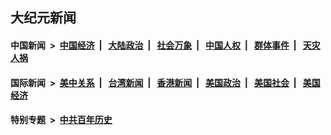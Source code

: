 ## 大纪元新闻

#### 中国新闻 &nbsp;>&nbsp; [中国经济](indexes/ncid283/README.md?10022045) &nbsp;| &nbsp; [大陆政治](indexes/ncid277/README.md?10022045) &nbsp;| &nbsp; [社会万象](indexes/ncid282/README.md?10022045) &nbsp;| &nbsp; [中国人权](indexes/ncid278/README.md?10022045) &nbsp;| &nbsp; [群体事件](indexes/ncid279/README.md?10022045) &nbsp;| &nbsp; [天灾人祸](indexes/ncid280/README.md?10022045)

#### 国际新闻 &nbsp;>&nbsp; [美中关系](indexes/nf1412576/README.md?10022045) &nbsp;| &nbsp; [台湾新闻](indexes/ncid1349361/README.md?10022045) &nbsp;| &nbsp; [香港新闻](indexes/ncid1349362/README.md?10022045) &nbsp;| &nbsp; [美国政治](indexes/ncid1078159/README.md?10022045) &nbsp;| &nbsp; [美国社会](indexes/ncid1078160/README.md?10022045) &nbsp;| &nbsp; [美国经济](indexes/ncid1078158/README.md?10022045)

#### 特别专题 &nbsp;>&nbsp; [中共百年历史](https://github.com/easy2view/epoch-special/blob/master/README.md?10022045)  
